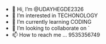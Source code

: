 - 👋 Hi, I’m @UDAYHEGDE2326
- 👀 I’m interested in TECHONOLOGY
- 🌱 I’m currently learning CODING
- 💞️ I’m looking to collaborate on `
- 📫 How to reach me ... 9535356749

<!---
UDAYHEGDE2326/UDAYHEGDE2326 is a ✨ special ✨ repository because its `README.md` (this file) appears on your GitHub profile.
You can click the Preview link to take a look at your changes.
--->
